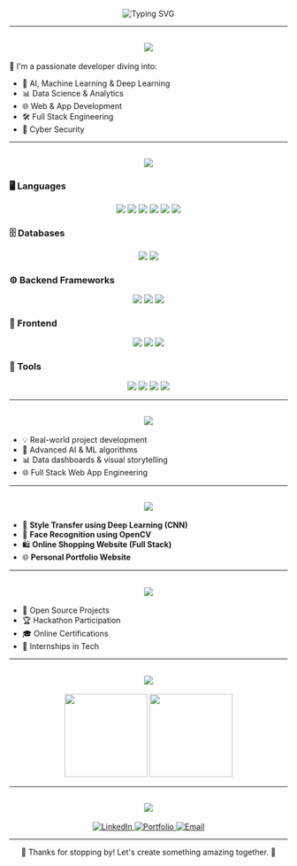 <p align="center">
  <img src="https://readme-typing-svg.herokuapp.com?font=Fira+Code&size=26&pause=1000&color=F72585&center=true&width=1000&lines=Hey+There!+I'm+Harshitha+👋;AI+%7C+ML+%7C+DL+%7C+Full+Stack+Dev+%7C+Cyber+Security+💻;Exploring+Tech+and+Innovation+🚀" alt="Typing SVG" />
</p>

---

<h2 align="center">
  <img src="https://img.shields.io/badge/🌟%20About%20Me-F72585?style=for-the-badge" />
</h2>

💫 I'm a passionate developer diving into:
- 🤖 AI, Machine Learning & Deep Learning  
- 📊 Data Science & Analytics  
- 🌐 Web & App Development  
- 🛠 Full Stack Engineering  
- 🔐 Cyber Security  

---

<h2 align="center">
  <img src="https://img.shields.io/badge/💻%20Tech%20Stack%20&%20Tools-3A0CA3?style=for-the-badge" />
</h2>

### 🖥️ Languages  
<p align="center">
  <img src="https://img.shields.io/badge/Python-3776AB?style=for-the-badge&logo=python&logoColor=white" />
  <img src="https://img.shields.io/badge/C-00599C?style=for-the-badge&logo=c&logoColor=white" />
  <img src="https://img.shields.io/badge/Java-007396?style=for-the-badge&logo=java&logoColor=white" />
  <img src="https://img.shields.io/badge/HTML-E34F26?style=for-the-badge&logo=html5&logoColor=white" />
  <img src="https://img.shields.io/badge/CSS-1572B6?style=for-the-badge&logo=css3&logoColor=white" />
  <img src="https://img.shields.io/badge/JavaScript-F7DF1E?style=for-the-badge&logo=javascript&logoColor=black" />
</p>

### 🗄️ Databases  
<p align="center">
  <img src="https://img.shields.io/badge/MySQL-4479A1?style=for-the-badge&logo=mysql&logoColor=white" />
  <img src="https://img.shields.io/badge/MongoDB-47A248?style=for-the-badge&logo=mongodb&logoColor=white" />
</p>

### ⚙️ Backend Frameworks  
<p align="center">
  <img src="https://img.shields.io/badge/Flask-000000?style=for-the-badge&logo=flask" />
  <img src="https://img.shields.io/badge/Spring_Boot-6DB33F?style=for-the-badge&logo=spring-boot&logoColor=white" />
  <img src="https://img.shields.io/badge/Node.js-339933?style=for-the-badge&logo=node.js&logoColor=white" />
</p>

### 🎨 Frontend  
<p align="center">
  <img src="https://img.shields.io/badge/React-61DAFB?style=for-the-badge&logo=react&logoColor=black" />
  <img src="https://img.shields.io/badge/HTML5-E34F26?style=for-the-badge&logo=html5&logoColor=white" />
  <img src="https://img.shields.io/badge/CSS3-1572B6?style=for-the-badge&logo=css3&logoColor=white" />
</p>

### 🧰 Tools  
<p align="center">
  <img src="https://img.shields.io/badge/Git-F05032?style=for-the-badge&logo=git&logoColor=white" />
  <img src="https://img.shields.io/badge/GitHub-181717?style=for-the-badge&logo=github" />
  <img src="https://img.shields.io/badge/VS%20Code-007ACC?style=for-the-badge&logo=visual-studio-code&logoColor=white" />
  <img src="https://img.shields.io/badge/Vercel-000000?style=for-the-badge&logo=vercel" />
</p>

---

<h2 align="center">
  <img src="https://img.shields.io/badge/🚀%20Current%20Focus-4895EF?style=for-the-badge" />
</h2>

- 💡 Real-world project development  
- 🤖 Advanced AI & ML algorithms  
- 📊 Data dashboards & visual storytelling  
- 🌐 Full Stack Web App Engineering  

---

<h2 align="center">
  <img src="https://img.shields.io/badge/🛠️%20Projects%20in%20Progress-7209B7?style=for-the-badge" />
</h2>

- 🎨 **Style Transfer using Deep Learning (CNN)**  
- 🧠 **Face Recognition using OpenCV**  
- 🛍️ **Online Shopping Website (Full Stack)**  
- 🌐 **Personal Portfolio Website**  

---

<h2 align="center">
  <img src="https://img.shields.io/badge/📚%20Learning%20Journey-B5179E?style=for-the-badge" />
</h2>

- 🤝 Open Source Projects  
- 🏆 Hackathon Participation  
- 🎓 Online Certifications  
- 💼 Internships in Tech  

---

<h2 align="center">
  <img src="https://img.shields.io/badge/📈%20GitHub%20Stats-4361EE?style=for-the-badge" />
</h2>

<p align="center">
  <img src="https://github-readme-stats.vercel.app/api?username=HarshithaSudhakar&show_icons=true&theme=tokyonight" height="150" />
  <img src="https://github-readme-stats.vercel.app/api/top-langs/?username=HarshithaSudhakar&layout=compact&theme=tokyonight" height="150" />
</p>

---

<h2 align="center">
  <img src="https://img.shields.io/badge/🌐%20Let's%20Connect-3A0CA3?style=for-the-badge" />
</h2>

<p align="center">
  <a href="https://www.linkedin.com/in/harshitha-sudhakar-a1b47b373/" target="_blank">
    <img alt="LinkedIn" src="https://img.shields.io/badge/LinkedIn-%230077B5.svg?style=for-the-badge&logo=linkedin&logoColor=white" />
  </a>
  <a href="https://my-portfolio-six-eta-68.vercel.app/" target="_blank">
    <img alt="Portfolio" src="https://img.shields.io/badge/Portfolio-black?style=for-the-badge&logo=vercel&logoColor=white" />
  </a>
  <a href="mailto:harshithasudhakar06@gmail.com">
    <img alt="Email" src="https://img.shields.io/badge/Gmail-EA4335?style=for-the-badge&logo=gmail&logoColor=white" />
  </a>
</p>

---

<p align="center">
  🌟 Thanks for stopping by! Let's create something amazing together. 🚀
</p>
